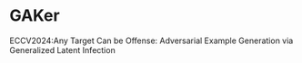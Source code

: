 # GAKer
ECCV2024:Any Target Can be Offense: Adversarial Example Generation via Generalized Latent Infection
